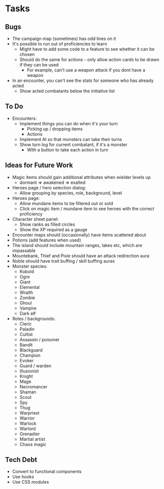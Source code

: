 # Tasks

## Bugs

* The campaign map (sometimes) has odd lines on it
* It's possible to run out of proficiencies to learn
  * Might have to add some code to a feature to see whether it can be chosen
  * Should do the same for actions - only allow action cards to be drawn if they can be used
    * For example, can't use a weapon attack if you dont have a weapon
* In an encounter, you can't see the stats for someone who has already acted
  * Show acted combatants below the initiative list

## To Do

* Encounters:
  * Implement things you can do when it's your turn
    * Picking up / dropping items
    * Actions
  * Implement AI so that monsters can take their turns
  * Show turn log for current combatant, if it's a monster
    * With a button to take each action in turn

## Ideas for Future Work

* Magic items should gain additional attributes when wielder levels up
  * dormant => awakened => exalted
* Heroes page / hero selection dialog:
  * Allow grouping by species, role, background, level
* Heroes page:
  * Allow mundane items to be filtered out or sold
  * Click on magic item / mundane item to see heroes with the correct proficiency
* Character sheet panel:
  * Show ranks as filled circles
  * Show the XP required as a gauge
* Encounter maps should (occasionally) have items scattered about
* Potions (add features when used)
* The island should include mountain ranges, lakes etc, which are impassable
* Mountebank, Thief and Pixie should have an attack redirection aura
* Noble should have trait buffing / skill buffing auras
* Monster species:
  * Kobold
  * Ogre
  * Giant
  * Elemental
  * Wraith
  * Zombie
  * Ghoul
  * Vampire
  * Dark elf
* Roles / backgrounds:
  * Cleric
  * Paladin
  * Cultist
  * Assassin / poisoner
  * Bandit
  * Blackguard
  * Champion
  * Evoker
  * Guard / warden
  * Illusionist
  * Knight
  * Mage
  * Necromancer
  * Shaman
  * Scout
  * Spy
  * Thug
  * Warpriest
  * Warrior
  * Warlock
  * Warlord
  * Grenadier
  * Martial artist
  * Chaos magic

## Tech Debt

* Convert to functional components
* Use hooks
* Use CSS modules
